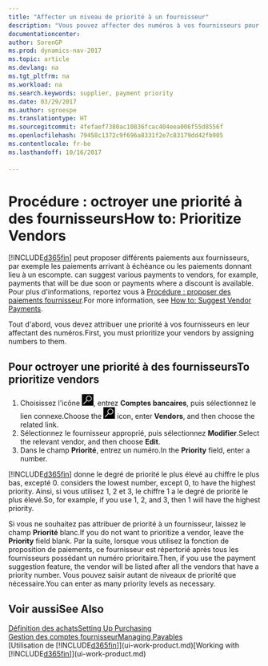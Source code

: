 ```yaml
---
title: "Affecter un niveau de priorité à un fournisseur"
description: "Vous pouvez affecter des numéros à vos fournisseurs pour les classer par ordre de priorité et faciliter des propositions de paiement dans Dynamics NAV."
documentationcenter: 
author: SorenGP
ms.prod: dynamics-nav-2017
ms.topic: article
ms.devlang: na
ms.tgt_pltfrm: na
ms.workload: na
ms.search.keywords: supplier, payment priority
ms.date: 03/29/2017
ms.author: sgroespe
ms.translationtype: HT
ms.sourcegitcommit: 4fefaef7380ac10836fcac404eea006f55d8556f
ms.openlocfilehash: 79458c1372c9f696a8331f2e7c83179dd42fb905
ms.contentlocale: fr-be
ms.lasthandoff: 10/16/2017

---
```

# <a name="how-to-prioritize-vendors"></a><span data-ttu-id="197f4-103">Procédure : octroyer une priorité à des fournisseurs</span><span class="sxs-lookup"><span data-stu-id="197f4-103">How to: Prioritize Vendors</span></span>
[!INCLUDE[d365fin](includes/d365fin_md.md)]<span data-ttu-id="197f4-104"> peut proposer différents paiements aux fournisseurs, par exemple les paiements arrivant à échéance ou les paiements donnant lieu à un escompte.</span><span class="sxs-lookup"><span data-stu-id="197f4-104"> can suggest various payments to vendors, for example, payments that will be due soon or payments where a discount is available.</span></span> <span data-ttu-id="197f4-105">Pour plus d'informations, reportez vous à [Procédure : proposer des paiements fournisseur](payables-how-suggest-vendor-payments.md).</span><span class="sxs-lookup"><span data-stu-id="197f4-105">For more information, see [How to: Suggest Vendor Payments](payables-how-suggest-vendor-payments.md).</span></span>

<span data-ttu-id="197f4-106">Tout d'abord, vous devez attribuer une priorité à vos fournisseurs en leur affectant des numéros.</span><span class="sxs-lookup"><span data-stu-id="197f4-106">First, you must prioritize your vendors by assigning numbers to them.</span></span>

## <a name="to-prioritize-vendors"></a><span data-ttu-id="197f4-107">Pour octroyer une priorité à des fournisseurs</span><span class="sxs-lookup"><span data-stu-id="197f4-107">To prioritize vendors</span></span>
1. <span data-ttu-id="197f4-108">Choisissez l'icône ![Page ou état pour la recherche](media/ui-search/search_small.png "Page ou état pour la recherche"), entrez **Comptes bancaires**, puis sélectionnez le lien connexe.</span><span class="sxs-lookup"><span data-stu-id="197f4-108">Choose the ![Search for Page or Report](media/ui-search/search_small.png "Search for Page or Report icon") icon, enter **Vendors**, and then choose the related link.</span></span>
2. <span data-ttu-id="197f4-109">Sélectionnez le fournisseur approprié, puis sélectionnez **Modifier**.</span><span class="sxs-lookup"><span data-stu-id="197f4-109">Select the relevant vendor, and then choose **Edit**.</span></span>
3. <span data-ttu-id="197f4-110">Dans le champ **Priorité**, entrez un numéro.</span><span class="sxs-lookup"><span data-stu-id="197f4-110">In the **Priority** field, enter a number.</span></span>

[!INCLUDE[d365fin](includes/d365fin_md.md)]<span data-ttu-id="197f4-111"> donne le degré de priorité le plus élevé au chiffre le plus bas, excepté 0.</span><span class="sxs-lookup"><span data-stu-id="197f4-111"> considers the lowest number, except 0, to have the highest priority.</span></span> <span data-ttu-id="197f4-112">Ainsi, si vous utilisez 1, 2 et 3, le chiffre 1 a le degré de priorité le plus élevé.</span><span class="sxs-lookup"><span data-stu-id="197f4-112">So, for example, if you use 1, 2, and 3, then 1 will have the highest priority.</span></span>

<span data-ttu-id="197f4-113">Si vous ne souhaitez pas attribuer de priorité à un fournisseur, laissez le champ **Priorité** blanc.</span><span class="sxs-lookup"><span data-stu-id="197f4-113">If you do not want to prioritize a vendor, leave the **Priority** field blank.</span></span> <span data-ttu-id="197f4-114">Par la suite, lorsque vous utilisez la fonction de proposition de paiements, ce fournisseur est répertorié après tous les fournisseurs possédant un numéro prioritaire.</span><span class="sxs-lookup"><span data-stu-id="197f4-114">Then, if you use the payment suggestion feature, the vendor will be listed after all the vendors that have a priority number.</span></span> <span data-ttu-id="197f4-115">Vous pouvez saisir autant de niveaux de priorité que nécessaire.</span><span class="sxs-lookup"><span data-stu-id="197f4-115">You can enter as many priority levels as necessary.</span></span>

## <a name="see-also"></a><span data-ttu-id="197f4-116">Voir aussi</span><span class="sxs-lookup"><span data-stu-id="197f4-116">See Also</span></span>
[<span data-ttu-id="197f4-117">Définition des achats</span><span class="sxs-lookup"><span data-stu-id="197f4-117">Setting Up Purchasing</span></span>](purchasing-setup-purchasing.md)  
[<span data-ttu-id="197f4-118">Gestion des comptes fournisseur</span><span class="sxs-lookup"><span data-stu-id="197f4-118">Managing Payables</span></span>](payables-manage-payables.md)  
<span data-ttu-id="197f4-119">[Utilisation de [!INCLUDE[d365fin](includes/d365fin_md.md)]](ui-work-product.md)</span><span class="sxs-lookup"><span data-stu-id="197f4-119">[Working with [!INCLUDE[d365fin](includes/d365fin_md.md)]](ui-work-product.md)</span></span>

